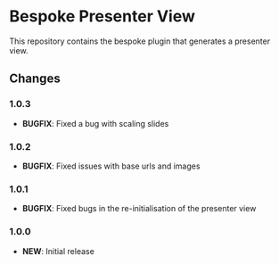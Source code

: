 # Bespoke Presenter View

This repository contains the bespoke plugin that generates a presenter view.

## Changes

### 1.0.3

* **BUGFIX**: Fixed a bug with scaling slides

### 1.0.2

* **BUGFIX**: Fixed issues with base urls and images

### 1.0.1

* **BUGFIX**: Fixed bugs in the re-initialisation of the presenter view

### 1.0.0

* **NEW**: Initial release
